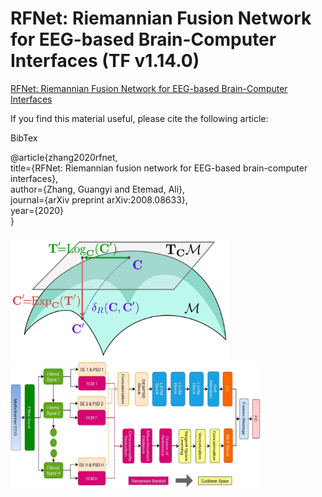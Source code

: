 # RFNet: Riemannian Fusion Network for EEG-based Brain-Computer Interfaces (TF v1.14.0)


[RFNet: Riemannian Fusion Network for EEG-based Brain-Computer Interfaces](https://arxiv.org/abs/2008.08633)


If you find this material useful, please cite the following article:

BibTex

@article{zhang2020rfnet, <br />
  title={RFNet: Riemannian fusion network for EEG-based brain-computer interfaces},<br />
  author={Zhang, Guangyi and Etemad, Ali},<br />
  journal={arXiv preprint arXiv:2008.08633},<br />
  year={2020}<br />
}<br />

<img src="/doc/manifold.jpg" width="350" height="200">

<img src="/doc/riemannian.jpg" width="400" height="200">
